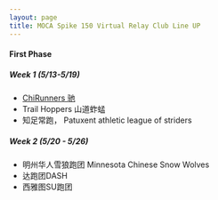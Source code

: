 ```yaml
---
layout: page
title: MOCA Spike 150 Virtual Relay Club Line UP
---
```


#### First Phase ####

##### Week 1 (5/13-5/19) #####
  - [ChiRunners 驰](https://www.strava.com/clubs/chirunners)
  - Trail Hoppers 山道蚱蜢	
  - 知足常跑， Patuxent athletic league of striders
  
##### Week 2 (5/20 - 5/26) #####
  - 明州华人雪狼跑团 Minnesota Chinese Snow Wolves	
  - 达跑团DASH
  - 西雅图SU跑团

